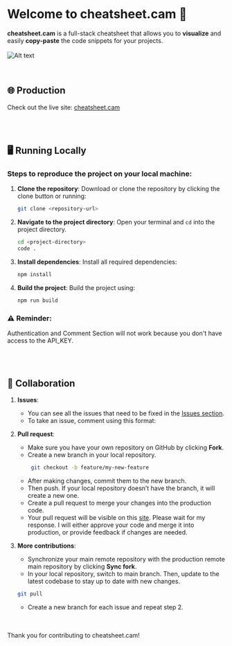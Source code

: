 # Welcome to cheatsheet.cam 🎨

**cheatsheet.cam** is a full-stack cheatsheet that allows you to **visualize** and easily **copy-paste** the code snippets for your projects.
<br>
<br>
![Alt text](https://images.cheatsheet.cam/images/image-1729743402166.webp)

<br>

## 🌐 Production

Check out the live site: [cheatsheet.cam](https://cheatsheet.cam)

<br>
<br>

## 🖥️ Running Locally

### Steps to reproduce the project on your local machine:

1. **Clone the repository**:
   Download or clone the repository by clicking the clone button or running:

   ```bash
   git clone <repository-url>

   ```

2. **Navigate to the project directory**:
   Open your terminal and `cd` into the project directory.

   ```bash
   cd <project-directory>
   code .

   ```

3. **Install dependencies**:
   Install all required dependencies:
   ```bash
   npm install

   ```
4. **Build the project**:
   Build the project using:

   ```bash
   npm run build

   ```


### ⚠️ Reminder:

Authentication and Comment Section will not work because you don't have access to the API_KEY.

<br>
<br>

## 🤝 Collaboration

1. **Issues**:

   - You can see all the issues that need to be fixed in the [Issues section](https://github.com/aim-salam/cheatsheet/issues).
   - To take an issue, comment using this format:

2. **Pull request**:

   - Make sure you have your own repository on GitHub by clicking **Fork**.
   - Create a new branch in your local repository.
     ```bash
      git checkout -b feature/my-new-feature
     ```
   - After making changes, commit them to the new branch.
   - Then push. If your local repository doesn’t have the branch, it will create a new one.
   - Create a pull request to merge your changes into the production code.
   - Your pull request will be visible on this [site](https://github.com/aim-salam/cheatsheet/pulls). Please wait for my response. I will either approve your code and merge it into production, or provide feedback if changes are needed.

3. **More contributions**:
   - Synchronize your main remote repository with the production remote main repository by clicking **Sync fork**.
   - In your local repository, switch to main branch. Then, update to the latest codebase to stay up to date with new changes.
   ```bash
   git pull
   ```

   - Create a new branch for each issue and repeat step 2.

<br>
<br>
Thank you for contributing to cheatsheet.cam!
